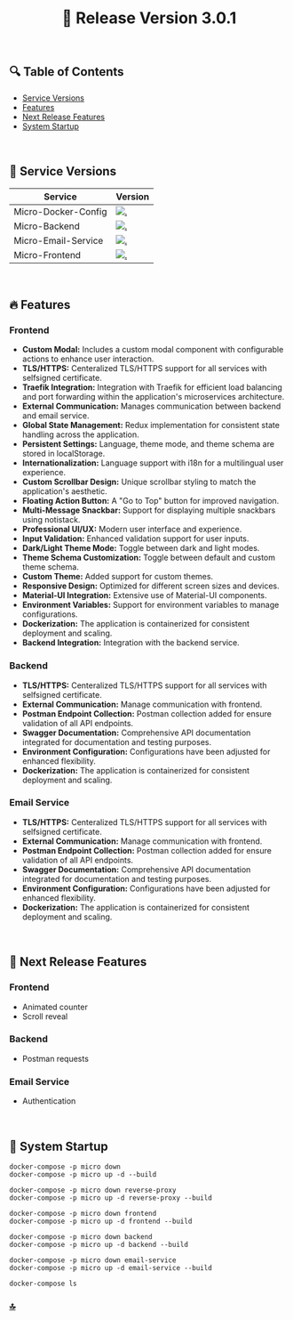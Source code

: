<h1 id="top" align="center">🚢 Release Version 3.0.1 </h1> 

<br/>

## 🔍 Table of Contents

- [Service Versions](#service-versions)
- [Features](#features)
- [Next Release Features](#next-release-features)
- [System Startup](#system-startup)
 
<br/>

<h2 id="service-versions">🧩 Service Versions</h2> 

| Service               | Version                                                                                                                                                                           |
|-----------------------|-----------------------------------------------------------------------------------------------------------------------------------------------------------------------------------|
| Micro-Docker-Config   | [![.](https://img.shields.io/badge/3.0.1-233838?style=flat&label=release&labelColor=4A154B&color=233838)](https://github.com/ahmettoguz/Micro-Docker-Config/tree/release/3.0.1)   |
| Micro-Backend         | [![.](https://img.shields.io/badge/1.2.1-233838?style=flat&label=release&labelColor=4A154B&color=233838)](https://github.com/ahmettoguz/Micro-Backend/tree/release/1.2.1)         |
| Micro-Email-Service   | [![.](https://img.shields.io/badge/1.1.1-233838?style=flat&label=release&labelColor=4A154B&color=233838)](https://github.com/ahmettoguz/Micro-Email-Service/tree/release/1.1.1)   |
| Micro-Frontend        | [![.](https://img.shields.io/badge/2.3.0-233838?style=flat&label=release&labelColor=4A154B&color=233838)](https://github.com/ahmettoguz/Micro-Frontend/tree/release/2.3.0)        |

<br/>

<h2 id="features">🔥 Features</h2>

### Frontend

+ **Custom Modal:** Includes a custom modal component with configurable actions to enhance user interaction.
+ **TLS/HTTPS:** Centeralized TLS/HTTPS support for all services with selfsigned certificate.
+ **Traefik Integration:** Integration with Traefik for efficient load balancing and port forwarding within the application's microservices architecture.
+ **External Communication:** Manages communication between backend and email service.
+ **Global State Management:** Redux implementation for consistent state handling across the application.
+ **Persistent Settings:** Language, theme mode, and theme schema are stored in localStorage.
+ **Internationalization:** Language support with i18n for a multilingual user experience.
+ **Custom Scrollbar Design:** Unique scrollbar styling to match the application's aesthetic.
+ **Floating Action Button:** A "Go to Top" button for improved navigation.
+ **Multi-Message Snackbar:** Support for displaying multiple snackbars using notistack.
+ **Professional UI/UX:** Modern user interface and experience.
+ **Input Validation:** Enhanced validation support for user inputs.
+ **Dark/Light Theme Mode:** Toggle between dark and light modes.
+ **Theme Schema Customization:** Toggle between default and custom theme schema.
+ **Custom Theme:** Added support for custom themes.
+ **Responsive Design:** Optimized for different screen sizes and devices.
+ **Material-UI Integration:** Extensive use of Material-UI components.
+ **Environment Variables:** Support for environment variables to manage configurations.
+ **Dockerization:** The application is containerized for consistent deployment and scaling.
+ **Backend Integration:** Integration with the backend service.

### Backend

+ **TLS/HTTPS:** Centeralized TLS/HTTPS support for all services with selfsigned certificate.
+ **External Communication:** Manage communication with frontend.
+ **Postman Endpoint Collection:** Postman collection added for ensure validation of all API endpoints.
+ **Swagger Documentation:** Comprehensive API documentation integrated for documentation and testing purposes.
+ **Environment Configuration:** Configurations have been adjusted for enhanced flexibility.
+ **Dockerization:** The application is containerized for consistent deployment and scaling.

### Email Service

+ **TLS/HTTPS:** Centeralized TLS/HTTPS support for all services with selfsigned certificate.
+ **External Communication:** Manage communication with frontend.
+ **Postman Endpoint Collection:** Postman collection added for ensure validation of all API endpoints.
+ **Swagger Documentation:** Comprehensive API documentation integrated for documentation and testing purposes.
+ **Environment Configuration:** Configurations have been adjusted for enhanced flexibility.
+ **Dockerization:** The application is containerized for consistent deployment and scaling.
  
<br/>

<h2 id="next-release-features">🚧 Next Release Features</h2>

### Frontend
- Animated counter
- Scroll reveal

### Backend
- Postman requests

### Email Service
- Authentication

<br/>
  
<h2 id="system-startup">🚀 System Startup</h2> 

```
docker-compose -p micro down
docker-compose -p micro up -d --build

docker-compose -p micro down reverse-proxy
docker-compose -p micro up -d reverse-proxy --build

docker-compose -p micro down frontend
docker-compose -p micro up -d frontend --build

docker-compose -p micro down backend
docker-compose -p micro up -d backend --build

docker-compose -p micro down email-service
docker-compose -p micro up -d email-service --build

docker-compose ls
```

### [🔝](#top)
